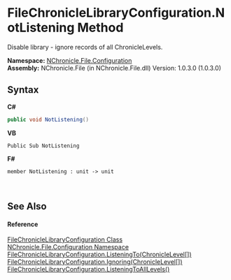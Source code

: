 # FileChronicleLibraryConfiguration.NotListening Method 
 

Disable library - ignore records of all ChronicleLevels.

**Namespace:**&nbsp;<a href="N_NChronicle_File_Configuration.md">NChronicle.File.Configuration</a><br />**Assembly:**&nbsp;NChronicle.File (in NChronicle.File.dll) Version: 1.0.3.0 (1.0.3.0)

## Syntax

**C#**<br />
``` C#
public void NotListening()
```

**VB**<br />
``` VB
Public Sub NotListening
```

**F#**<br />
``` F#
member NotListening : unit -> unit 

```

<br />

## See Also


#### Reference
<a href="T_NChronicle_File_Configuration_FileChronicleLibraryConfiguration.md">FileChronicleLibraryConfiguration Class</a><br /><a href="N_NChronicle_File_Configuration.md">NChronicle.File.Configuration Namespace</a><br /><a href="M_NChronicle_File_Configuration_FileChronicleLibraryConfiguration_ListeningTo.md">FileChronicleLibraryConfiguration.ListeningTo(ChronicleLevel[])</a><br /><a href="M_NChronicle_File_Configuration_FileChronicleLibraryConfiguration_Ignoring.md">FileChronicleLibraryConfiguration.Ignoring(ChronicleLevel[])</a><br /><a href="M_NChronicle_File_Configuration_FileChronicleLibraryConfiguration_ListeningToAllLevels.md">FileChronicleLibraryConfiguration.ListeningToAllLevels()</a><br />
